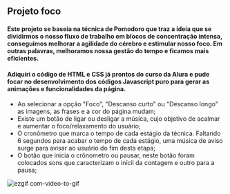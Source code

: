 ## Projeto foco

#### Este projeto se baseia na técnica de Pomodoro que traz a ideia que se dividirmos o nosso fluxo de trabalho em blocos de concentração intensa, conseguimos melhorar a agilidade do cérebro e estimular nosso foco. Em outras palavras, melhoramos nossa gestão do tempo e ficamos mais eficientes.

#### Adiquiri o código de HTML e CSS já prontos do curso da Alura e pude focar no desenvolvimento dos códigos Javascript puro para gerar as animações e funcionalidades da página.

- Ao selecionar a opção "Foco", "Descanso curto" ou "Descanso longo" as imagens, as frases e a cor do página mudam;
- Existe um botão de ligar ou desligar a música, cujo objetivo de acalmar e aumentar o foco/relaxamento do usuário;
- O cronômetro que marca o tempo de cada estágio da técnica. Faltando 6 segundos para acabar o tempo de cada estágio, uma música de aviso surge para avisar ao usuário do fim desta etapa;
- O botão que inicia o crônometro ou pausar, neste botão foram colocados sons que caracterizam o inícil da contagem e outro para a pausa;

![ezgif com-video-to-gif](https://github.com/Igorodriguesb/ProjetoFoco_Js/assets/86806146/bd9a0163-3a0f-4d7a-a671-46df6296c961)

